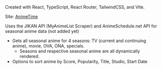 Created with React, TypeScript, React Router, TailwindCSS, and Vite.

Site: [AnimeTime](https://anime-time-mu.vercel.app)

Uses the JIKAN API (MyAnimeList Scraper) and AnimeSchedule.net API for seasonal anime data (not added yet)

- Gets all seasonal anime for 4 seasons: TV (current and continuing anime), movie, OVA, ONA, specials.
  - Seasons and respective seasonal anime are all dynamically rendered.
- Options to sort anime by Score, Popularity, Title, Studio, Start Date
